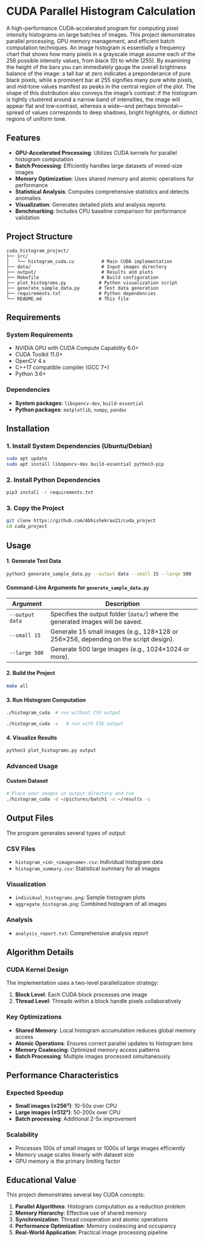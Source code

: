 # CUDA Parallel Histogram Calculation

A high-performance CUDA-accelerated program for computing pixel intensity histograms on large batches of images. This project demonstrates parallel processing, GPU memory management, and efficient batch computation techniques.
An image histogram is essentially a frequency chart that shows how many pixels in a grayscale image assume each of the 256 possible intensity values, from black (0) to white (255). By examining the height of the bars you can immediately gauge the overall brightness balance of the image: a tall bar at zero indicates a preponderance of pure black pixels, while a prominent bar at 255 signifies many pure white pixels, and mid‑tone values manifest as peaks in the central region of the plot. The shape of this distribution also conveys the image’s contrast: if the histogram is tightly clustered around a narrow band of intensities, the image will appear flat and low‑contrast, whereas a wide—and perhaps bimodal—spread of values corresponds to deep shadows, bright highlights, or distinct regions of uniform tone.

## Features

- **GPU-Accelerated Processing**: Utilizes CUDA kernels for parallel histogram computation
- **Batch Processing**: Efficiently handles large datasets of mixed-size images
- **Memory Optimization**: Uses shared memory and atomic operations for performance
- **Statistical Analysis**: Computes comprehensive statistics and detects anomalies
- **Visualization**: Generates detailed plots and analysis reports
- **Benchmarking**: Includes CPU baseline comparison for performance validation

## Project Structure

```
cuda_histogram_project/
├── src/
│   └── histogram_cuda.cu          # Main CUDA implementation
├── data/                          # Input images directory
├── output/                        # Results and plots
├── Makefile                       # Build configuration
├── plot_histograms.py            # Python visualization script
├── generate_sample_data.py       # Test data generation
├── requirements.txt              # Python dependencies
└── README.md                     # This file
```

## Requirements

### System Requirements
- NVIDIA GPU with CUDA Compute Capability 6.0+
- CUDA Toolkit 11.0+
- OpenCV 4.x
- C++17 compatible compiler (GCC 7+)
- Python 3.6+

### Dependencies
- **System packages**: `libopencv-dev`, `build-essential`
- **Python packages**: `matplotlib`, `numpy`, `pandas`

## Installation

### 1. Install System Dependencies (Ubuntu/Debian)
```bash
sudo apt update
sudo apt install libopencv-dev build-essential python3-pip
```

### 2. Install Python Dependencies
```bash
pip3 install -r requirements.txt
```

### 3. Copy the Project
```bash
git clone https://github.com/Abhishekrao21/cuda_project
cd cuda_project
```

## Usage

#### 1. Generate Test Data
```bash
python3 generate_sample_data.py --output data --small 15 --large 500
```
#### Command-Line Arguments for `generate_sample_data.py`

| Argument       | Description                                                                 |
|----------------|-----------------------------------------------------------------------------|
| `--output data`| Specifies the output folder (`data/`) where the generated images will be saved. |
| `--small 15`   | Generate 15 small images (e.g., 128×128 or 256×256, depending on the script design). |
| `--large 500`  | Generate 500 large images (e.g., 1024×1024 or more).                        |


#### 2. Build the Project
```bash
make all
```

#### 3. Run Histogram Computation
```bash
./histogram_cuda  # run without CSV output

./histogram_cuda -s   # run with CSV output
```

#### 4. Visualize Results
```bash
python3 plot_histograms.py output
```

### Advanced Usage

#### Custom Dataset
```bash
# Place your images in output directory and run
./histogram_cuda -d ~/pictures/batch1 -o ~/results -s
```

## Output Files

The program generates several types of output:

### CSV Files
- `histogram_<id>_<imagename>.csv`: Individual histogram data
- `histogram_summary.csv`: Statistical summary for all images

### Visualization
- `individual_histograms.png`: Sample histogram plots
- `aggregate_histogram.png`: Combined histogram of all images
### Analysis
- `analysis_report.txt`: Comprehensive analysis report

## Algorithm Details

### CUDA Kernel Design
The implementation uses a two-level parallelization strategy:

1. **Block Level**: Each CUDA block processes one image
2. **Thread Level**: Threads within a block handle pixels collaboratively

### Key Optimizations
- **Shared Memory**: Local histogram accumulation reduces global memory access
- **Atomic Operations**: Ensures correct parallel updates to histogram bins
- **Memory Coalescing**: Optimized memory access patterns
- **Batch Processing**: Multiple images processed simultaneously


## Performance Characteristics

### Expected Speedup
- **Small images (≤256²)**: 10-50x over CPU
- **Large images (≥512²)**: 50-200x over CPU
- **Batch processing**: Additional 2-5x improvement

### Scalability
- Processes 100s of small images or 1000s of large images efficiently
- Memory usage scales linearly with dataset size
- GPU memory is the primary limiting factor


## Educational Value

This project demonstrates several key CUDA concepts:

1. **Parallel Algorithms**: Histogram computation as a reduction problem
2. **Memory Hierarchy**: Effective use of shared memory
3. **Synchronization**: Thread cooperation and atomic operations
4. **Performance Optimization**: Memory coalescing and occupancy
5. **Real-World Application**: Practical image processing pipeline
